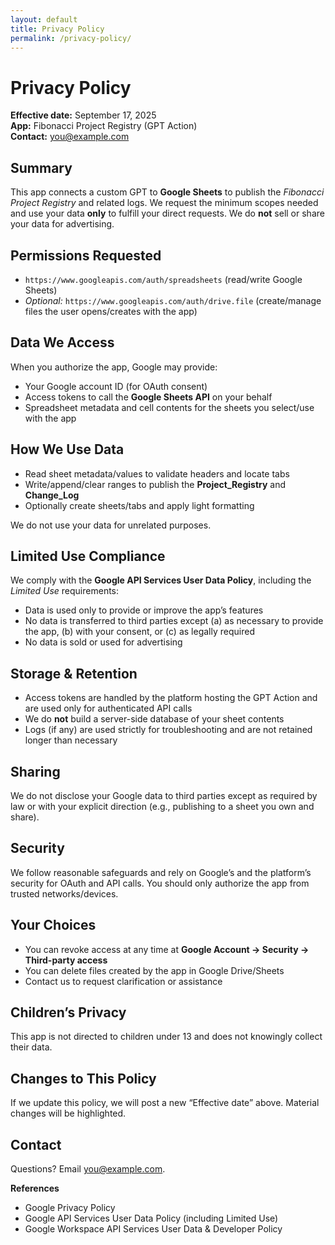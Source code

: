 ```yaml
---
layout: default
title: Privacy Policy
permalink: /privacy-policy/
---
```


# Privacy Policy

**Effective date:** September 17, 2025  
**App:** Fibonacci Project Registry (GPT Action)  
**Contact:** [you@example.com](mailto:you@example.com)

## Summary
This app connects a custom GPT to **Google Sheets** to publish the *Fibonacci Project Registry* and related logs. We request the minimum scopes needed and use your data **only** to fulfill your direct requests. We do **not** sell or share your data for advertising.

## Permissions Requested
- `https://www.googleapis.com/auth/spreadsheets` (read/write Google Sheets)  
- *Optional:* `https://www.googleapis.com/auth/drive.file` (create/manage files the user opens/creates with the app)

## Data We Access
When you authorize the app, Google may provide:
- Your Google account ID (for OAuth consent)  
- Access tokens to call the **Google Sheets API** on your behalf  
- Spreadsheet metadata and cell contents for the sheets you select/use with the app

## How We Use Data
- Read sheet metadata/values to validate headers and locate tabs
- Write/append/clear ranges to publish the **Project_Registry** and **Change_Log**
- Optionally create sheets/tabs and apply light formatting

We do not use your data for unrelated purposes.

## Limited Use Compliance
We comply with the **Google API Services User Data Policy**, including the *Limited Use* requirements:
- Data is used only to provide or improve the app’s features
- No data is transferred to third parties except (a) as necessary to provide the app, (b) with your consent, or (c) as legally required
- No data is sold or used for advertising

## Storage & Retention
- Access tokens are handled by the platform hosting the GPT Action and are used only for authenticated API calls
- We do **not** build a server-side database of your sheet contents
- Logs (if any) are used strictly for troubleshooting and are not retained longer than necessary

## Sharing
We do not disclose your Google data to third parties except as required by law or with your explicit direction (e.g., publishing to a sheet you own and share).

## Security
We follow reasonable safeguards and rely on Google’s and the platform’s security for OAuth and API calls. You should only authorize the app from trusted networks/devices.

## Your Choices
- You can revoke access at any time at **Google Account → Security → Third-party access**  
- You can delete files created by the app in Google Drive/Sheets
- Contact us to request clarification or assistance

## Children’s Privacy
This app is not directed to children under 13 and does not knowingly collect their data.

## Changes to This Policy
If we update this policy, we will post a new “Effective date” above. Material changes will be highlighted.

## Contact
Questions? Email [you@example.com](mailto:you@example.com).

**References**  
- Google Privacy Policy  
- Google API Services User Data Policy (including Limited Use)  
- Google Workspace API Services User Data & Developer Policy
